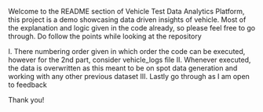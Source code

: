 Welcome to the README section of Vehicle Test Data Analytics Platform, this project is a demo showcasing data driven insights of vehicle. Most of the explanation and logic given in the code already, so please feel free to go through. 
Do follow the points while looking at the repository 

I. There numbering order given in which order the code can be executed, however for the 2nd part, consider vehicle_logs file
II. Whenever executed, the data is overwritten as this meant to be on spot data generation and working with any other previous dataset 
III. Lastly go through as I am open to feedback 

Thank you!
